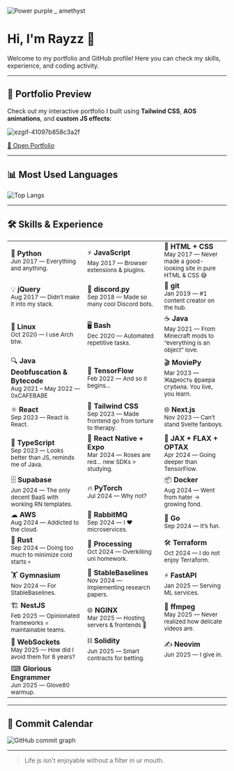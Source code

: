 ![Power purple _ amethyst](https://github.com/user-attachments/assets/63beb3a0-3426-4bfe-85c2-869dc90319b4)



# Hi, I'm Rayzz 👋

Welcome to my portfolio and GitHub profile! Here you can check my skills, experience, and coding activity.  

---

## 🌌 Portfolio Preview
Check out my interactive portfolio I built using **Tailwind CSS**, **AOS animations**, and **custom JS effects**:

![ezgif-41097b858c3a2f](https://github.com/user-attachments/assets/3261c091-2c7d-4bd0-997f-b949e8607c53)




[🔗 Open Portfolio](https://www.rayzz.dev)

---

## 📊 Most Used Languages
![Top Langs](https://github-readme-stats.vercel.app/api/top-langs/?username=luzisrepo&layout=compact&theme=transparent&hide_border=true)

---

## 🛠 Skills & Experience
<table>
<tr>
<td>🐍 <b>Python</b><br><sub>Jun 2017 — Everything and anything.</sub></td>
<td>⚡ <b>JavaScript</b><br><sub>May 2017 — Browser extensions & plugins.</sub></td>
<td>🎨 <b>HTML + CSS</b><br><sub>May 2017 — Never made a good-looking site in pure HTML & CSS 😅</sub></td>
</tr>
<tr>
<td>💡 <b>jQuery</b><br><sub>Aug 2017 — Didn’t make it into my stack.</sub></td>
<td>🤖 <b>discord.py</b><br><sub>Sep 2018 — Made so many cool Discord bots.</sub></td>
<td>🌱 <b>git</b><br><sub>Jan 2019 — #1 content creator on the hub.</sub></td>
</tr>
<tr>
<td>🐧 <b>Linux</b><br><sub>Oct 2020 — I use Arch btw.</sub></td>
<td>🖥 <b>Bash</b><br><sub>Dec 2020 — Automated repetitive tasks.</sub></td>
<td>☕ <b>Java</b><br><sub>May 2021 — From Minecraft mods to “everything is an object” love.</sub></td>
</tr>
<tr>
<td>🔍 <b>Java Deobfuscation & Bytecode</b><br><sub>Aug 2021 – May 2022 — 0xCAFEBABE</sub></td>
<td>🧠 <b>TensorFlow</b><br><sub>Feb 2022 — And so it begins…</sub></td>
<td>🎬 <b>MoviePy</b><br><sub>Mar 2023 — Жадность фраера сгубила. You live, you learn.</sub></td>
</tr>
<tr>
<td>⚛ <b>React</b><br><sub>Sep 2023 — React is React.</sub></td>
<td>🎨 <b>Tailwind CSS</b><br><sub>Sep 2023 — Made frontend go from torture to therapy.</sub></td>
<td>🌐 <b>Next.js</b><br><sub>Nov 2023 — Can’t stand Svelte fanboys.</sub></td>
</tr>
<tr>
<td>📜 <b>TypeScript</b><br><sub>Sep 2023 — Looks better than JS, reminds me of Java.</sub></td>
<td>📱 <b>React Native + Expo</b><br><sub>Mar 2024 — Roses are red… new SDKs > studying.</sub></td>
<td>🔬 <b>JAX + FLAX + OPTAX</b><br><sub>Apr 2024 — Going deeper than TensorFlow.</sub></td>
</tr>
<tr>
<td>🗄 <b>Supabase</b><br><sub>Jun 2024 — The only decent BaaS with working RN templates.</sub></td>
<td>🔥 <b>PyTorch</b><br><sub>Jul 2024 — Why not?</sub></td>
<td>📦 <b>Docker</b><br><sub>Aug 2024 — Went from hater → growing fond.</sub></td>
</tr>
<tr>
<td>☁ <b>AWS</b><br><sub>Aug 2024 — Addicted to the cloud.</sub></td>
<td>📨 <b>RabbitMQ</b><br><sub>Sep 2024 — I ❤️ microservices.</sub></td>
<td>🐹 <b>Go</b><br><sub>Sep 2024 — It’s fun.</sub></td>
</tr>
<tr>
<td>🦀 <b>Rust</b><br><sub>Sep 2024 — Doing too much to minimize cold starts 💀</sub></td>
<td>🎨 <b>Processing</b><br><sub>Oct 2024 — Overkilling uni homework.</sub></td>
<td>🛠 <b>Terraform</b><br><sub>Oct 2024 — I do not enjoy Terraform.</sub></td>
</tr>
<tr>
<td>🏋 <b>Gymnasium</b><br><sub>Nov 2024 — For StableBaselines.</sub></td>
<td>🤖 <b>StableBaselines</b><br><sub>Nov 2024 — Implementing research papers.</sub></td>
<td>⚡ <b>FastAPI</b><br><sub>Jan 2025 — Serving ML services.</sub></td>
</tr>
<tr>
<td>🏗 <b>NestJS</b><br><sub>Feb 2025 — Opinionated frameworks = maintainable teams.</sub></td>
<td>🌐 <b>NGINX</b><br><sub>Mar 2025 — Hosting servers & frontends 🫡</sub></td>
<td>🎥 <b>ffmpeg</b><br><sub>May 2025 — Never realized how delicate videos are.</sub></td>
</tr>
<tr>
<td>🔌 <b>WebSockets</b><br><sub>May 2025 — How did I avoid them for 8 years?</sub></td>
<td>⛓ <b>Solidity</b><br><sub>Jun 2025 — Smart contracts for betting.</sub></td>
<td>✍ <b>Neovim</b><br><sub>Jun 2025 — I give in.</sub></td>
</tr>
<tr>
<td>⌨ <b>Glorious Engrammer</b><br><sub>Jun 2025 — Glove80 warmup.</sub></td>
<td></td>
<td></td>
</tr>
</table>

---

## 📅 Commit Calendar
![GitHub commit graph](https://github-readme-activity-graph.vercel.app/graph?username=luzisrepo&theme=github-compact&hide_border=true)

---

> Life js isn't enjoyable without a filter in ur mouth. 
